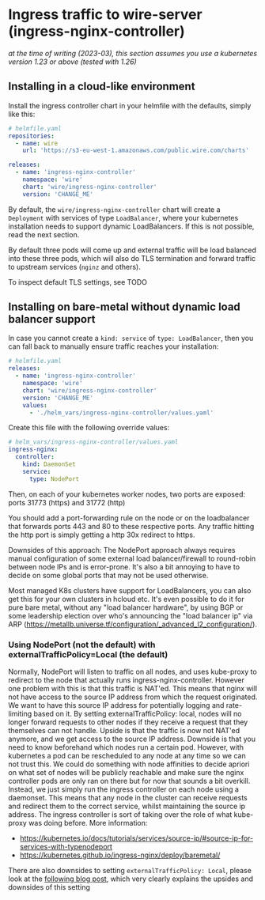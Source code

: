 # Ingress traffic to wire-server (ingress-nginx-controller)

*at the time of writing (2023-03), this section assumes you use a kubernetes
version 1.23 or above (tested with 1.26)*

## Installing in a cloud-like environment

Install the ingress controller chart in your helmfile with the defaults, simply
like this:

```yaml
# helmfile.yaml
repositories:
  - name: wire
    url: 'https://s3-eu-west-1.amazonaws.com/public.wire.com/charts'

releases:
  - name: 'ingress-nginx-controller'
    namespace: 'wire'
    chart: 'wire/ingress-nginx-controller'
    version: 'CHANGE_ME'
```

By default, the `wire/ingress-nginx-controller` chart will create a `Deployment`
with services of type `LoadBalancer`, where your kubernetes installation needs
to support dynamic LoadBalancers. If this is not possible, read the next section.

By default three pods will come up and external traffic will be load balanced into these
three pods, which will also do TLS termination and forward traffic to upstream
services (`nginz` and others).

To inspect default TLS settings, see TODO

## Installing on bare-metal without dynamic load balancer support

In case you cannot create a `kind: service` of `type: LoadBalancer`, then you
can fall back to manually ensure traffic reaches your installation:

```yaml
# helmfile.yaml
releases:
  - name: 'ingress-nginx-controller'
    namespace: 'wire'
    chart: 'wire/ingress-nginx-controller'
    version: 'CHANGE_ME'
    values:
      - './helm_vars/ingress-nginx-controller/values.yaml'
```

Create this file with the following override values:

```yaml
# helm_vars/ingress-nginx-controller/values.yaml
ingress-nginx:
  controller:
    kind: DaemonSet
    service:
      type: NodePort
```

Then, on each of your kubernetes worker nodes, two ports are exposed: ports
31773 (https) and 31772 (http)

You should add a port-forwarding rule on the node or on the loadbalancer that
forwards ports 443 and 80 to these respective ports. Any traffic hitting the http port is simply getting a http 30x redirect to https.

Downsides of this approach: The NodePort approach always requires manual configuration of some external load balancer/firewall to round-robin between node IPs and is error-prone. It's also a bit annoying to have to decide on some global ports that may not be used otherwise.

Most managed K8s clusters have support for LoadBalancers, you can also get this for your own clusters in hcloud etc. It's even possible to do it for pure bare metal, without any "load balancer hardware", by using BGP or some leadership election over who's announcing the "load balancer ip" via ARP (https://metallb.universe.tf/configuration/_advanced_l2_configuration/).

### Using NodePort (not the default) with externalTrafficPolicy=Local (the default)

Normally, NodePort will listen to traffic on all nodes, and uses kube-proxy
to redirect to the node that actually runs ingress-nginx-controller. However
one problem with this is that this traffic is NAT'ed. This means that nginx
will not have access to the source IP address from which the request
originated.  We want to have this source IP address for potentially logging
and rate-limiting based on it. By setting externalTrafficPolicy: local,
nodes will no longer forward requests to other nodes if they receive a
request that they themselves can not handle. Upside is that the traffic is
now not NAT'ed anymore, and we get access to the source IP address. Downside
is that you need to know beforehand which nodes run a certain pod. However,
with kubernetes a pod can be rescheduled to any node at any time so we can
not trust this.  We could do something with node affinities to decide apriori
on what set of nodes will be publicly reachable and make sure the nginx
controller pods are only ran on there but for now that sounds a bit overkill.
Instead, we just simply run the ingress controller on each node using a
daemonset. This means that any node in the cluster can receive requests and
redirect them to the correct service, whilst maintaining the source ip
address. The ingress controller is sort of taking over the role of what
kube-proxy was doing before.
More information:
- https://kubernetes.io/docs/tutorials/services/source-ip/#source-ip-for-services-with-typenodeport
- https://kubernetes.github.io/ingress-nginx/deploy/baremetal/

There are also downsides to setting `externalTrafficPolicy: Local`, please look at the [following blog post](https://www.asykim.com/blog/deep-dive-into-kubernetes-external-traffic-policies), which very clearly explains the upsides and
downsides of this setting
